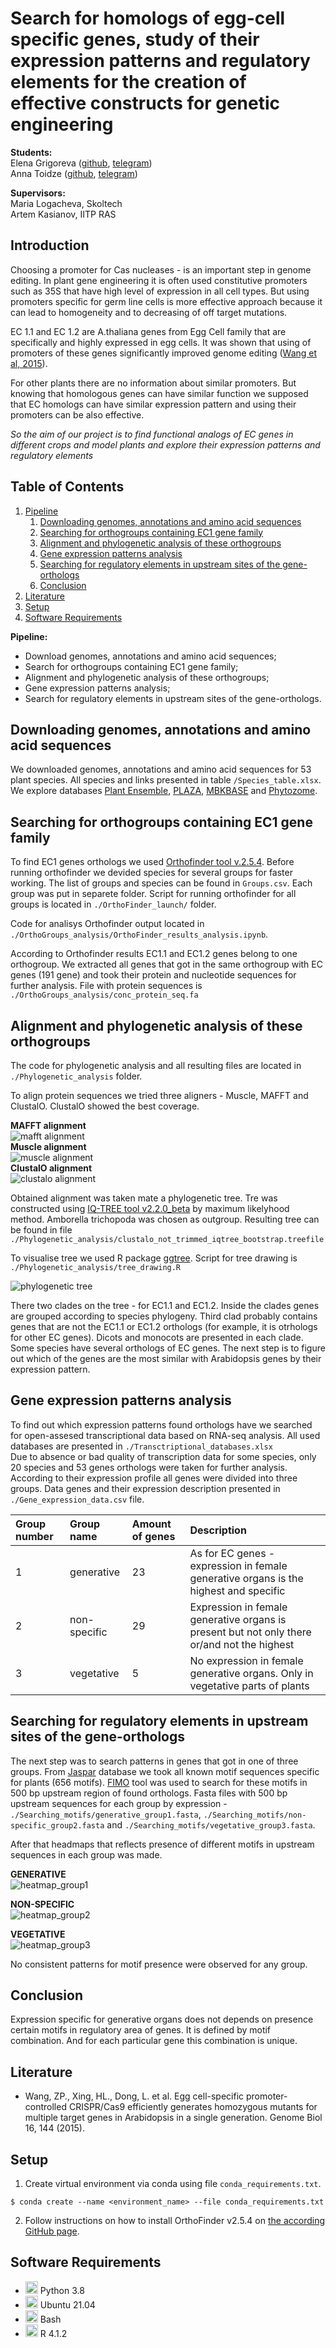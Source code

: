 # Search for homologs of egg-cell specific genes, study of their expression patterns and regulatory elements for the creation of effective constructs for genetic engineering  

**Students:**  
Elena Grigoreva ([github](https://github.com/lengrigo), [telegram](https://t.me/lengrigo))  
Anna Toidze ([github](https://github.com/AnnaToi01), [telegram](https://t.me/anna_toidze))

**Supervisors:**  
Maria Logacheva, Skoltech  
Artem Kasianov, IITP RAS

## Introduction
Choosing a promoter for Cas nucleases - is an important step in genome editing. In plant gene engineering it is often 
used constitutive promoters such as 35S that have high level of expression in all cell types. But using promoters specific 
for germ line cells is more effective approach because it can lead to homogeneity 
and to decreasing of off target mutations.  

EC 1.1 and EC 1.2 are A.thaliana genes from Egg Cell family that are specifically 
and highly expressed in egg cells. It was shown that using of promoters of these 
genes significantly improved genome editing ([Wang et al, 2015](https://genomebiology.biomedcentral.com/articles/10.1186/s13059-015-0715-0)).  

For other plants there are no information about similar promoters. But knowing that homologous genes can have similar 
function we supposed that EC homologs can have similar expression pattern and using their promoters can be also effective.

*So the aim of our project is to find functional analogs of EC genes in different crops and model plants and explore 
their expression patterns and regulatory elements*

## Table of Contents
1. [Pipeline](#Pipeline)
    1. [Downloading genomes, annotations and amino acid sequences](#sources)
    2. [Searching for orthogroups containing EC1 gene family](#ec1_search)
    3. [Alignment and phylogenetic analysis of these orthogroups](#phylogen)
    4. [Gene expression patterns analysis](#expression)
    5. [Searching for regulatory elements in upstream sites of the gene-orthologs](#motifs)
    6. [Conclusion](#conclusion)
2. [Literature](#references)
3. [Setup](#Setup)
4. [Software Requirements](#Software)

<a name="Pipeline"></a>
**Pipeline:**
- Download genomes, annotations and amino acid sequences;
- Search for orthogroups containing EC1 gene family;
- Alignment and phylogenetic analysis of these orthogroups;
- Gene expression patterns analysis;
- Search for regulatory elements in upstream sites of the gene-orthologs.

<a name="sources"></a>
## Downloading genomes, annotations and amino acid sequences  

We downloaded genomes, annotations and amino acid sequences for 53 plant species. All species and links presented in table `/Species_table.xlsx`. 
We explore databases [Plant Ensemble](http://ftp.ensemblgenomes.org/pub/plants/release-52/), 
[PLAZA](https://bioinformatics.psb.ugent.be/plaza/), 
[MBKBASE](http://www.mbkbase.org/) and [Phytozome](https://phytozome-next.jgi.doe.gov/).

<a name="ec1_search"></a>
## Searching for orthogroups containing EC1 gene family

To find EC1 genes orthologs we used [Orthofinder tool v.2.5.4](https://github.com/davidemms/OrthoFinder). 
Before running orthofinder we devided species for several groups for faster working. The list of groups and species can be found in `Groups.csv`. Each group was put in separete folder.
Script for running orthofinder for all groups is located in `./OrthoFinder_launch/` folder.  
  
Code for analisys Orthofinder output located in `./OrthoGroups_analysis/OrthoFinder_results_analysis.ipynb`.

According to Orthofinder results EC1.1 and EC1.2 genes belong to one orthogroup. We extracted all genes that got in the 
same orthogroup with EC genes (191 gene) and took their protein and nucleotide sequences for further analysis.
File with protein sequences is `./OrthoGroups_analysis/conc_protein_seq.fa`

<a name="phylogen"></a>
## Alignment and phylogenetic analysis of these orthogroups

The code for phylogenetic analysis and all resulting files are located in `./Phylogenetic_analysis` folder.  
  
To align protein sequences we tried three aligners - Muscle, MAFFT and ClustalO. ClustalO showed the best coverage.

**MAFFT alignment**  
![mafft alignment](https://github.com/AnnaToi01/EC_genes_BI_Project_2022/blob/annatoi/Phylogenetic_analysis/alig_mafft.png)  
**Muscle alignment**  
![muscle alignment](https://github.com/AnnaToi01/EC_genes_BI_Project_2022/blob/annatoi/Phylogenetic_analysis/alig_muscle.png)  
**ClustalO alignment**  
![clustalo alignment](https://github.com/AnnaToi01/EC_genes_BI_Project_2022/blob/annatoi/Phylogenetic_analysis/alig_clustalo.png)  
  
Obtained alignment was taken mate a phylogenetic tree. Tre was constructed using [IQ-TREE tool v2.2.0_beta](http://www.iqtree.org/) by maximum likelyhood method. Amborella trichopoda was chosen as outgroup.
Resulting tree can be found in file `./Phylogenetic_analysis/clustalo_not_trimmed_iqtree_bootstrap.treefile`
  
To visualise tree we used R package [ggtree](https://guangchuangyu.github.io/software/ggtree/). 
Script for tree drawing is `./Phylogenetic_analysis/tree_drawing.R`

![phylogenetic tree](https://github.com/AnnaToi01/EC_genes_BI_Project_2022/blob/annatoi/Phylogenetic_analysis/tree_circ_branch_length.png)

There two clades on the tree - for EC1.1 and EC1.2. Inside the clades genes are grouped according to species phylogeny. 
Third clad probably contains genes that are not the EC1.1 or EC1.2 orthologs (for example, it is otrhologs for other EC genes). Dicots and monocots are presented in each clade. 
Some species have several orthologs of EC genes. The next step is to figure out which of the genes are the most similar with Arabidopsis genes by their expression pattern.

<a name="motifs"></a>
## Gene expression patterns analysis
To find out which expression patterns found orthologs have we searched for open-assesed transcriptional data based on RNA-seq analysis. All used databases are presented in `./Transctriptional_databases.xlsx`  
Due to absence or bad quality of transcription data for some species, only 20 species and 53 genes orthologs were taken for further analysis.
According to their expression profile all genes were divided into three groups. Data genes and their expression description presented in `./Gene_expression_data.csv` file.

| Group number | Group name   | Amount of genes | Description                                                                                 |
|:-------------|:-------------|:----------------|:--------------------------------------------------------------------------------------------|
| 1            | generative   | 23              | As for EC genes - expression in female generative organs is the highest and specific        |
| 2            | non-specific | 29              | Expression in female generative organs is present but not only there or/and not the highest |
| 3            | vegetative   | 5               | No expression in female generative organs. Only in vegetative parts of plants               |

## Searching for regulatory elements in upstream sites of the gene-orthologs

The next step was to search patterns in genes that got in one of three groups. From [Jaspar](https://jaspar.genereg.net/) database we took all known motif sequences specific for plants (656 motifs). 
[FIMO](https://meme-suite.org/meme/doc/fimo.html) tool was used to  search for these motifs in 500 bp upstream region of found orthologs.
Fasta files with 500 bp upstream sequences for each group by expression - `./Searching_motifs/generative_group1.fasta`, `./Searching_motifs/non-specific_group2.fasta` and `./Searching_motifs/vegetative_group3.fasta`.
  
After that headmaps that reflects presence of different motifs in upstream sequences in each group was made.

**GENERATIVE**  
![heatmap_group1](https://github.com/AnnaToi01/EC_genes_BI_Project_2022/blob/annatoi/Searching_motifs/heatmap_new_group_1.png)  
  
**NON-SPECIFIC**  
![heatmap_group2](https://github.com/AnnaToi01/EC_genes_BI_Project_2022/blob/annatoi/Searching_motifs/heatmap_new_group_2.png)  
  
**VEGETATIVE**  
![heatmap_group3](https://github.com/AnnaToi01/EC_genes_BI_Project_2022/blob/annatoi/Searching_motifs/heatmap_new_group_3.png)

No consistent patterns for motif presence were observed for any group.

<a name="conclusion"></a>
## Conclusion
Expression specific for generative organs does not depends on presence  certain motifs in regulatory area of genes. It is defined by motif combination. And for each particular gene this combination is unique.

<a name="references"></a>
## Literature
- Wang, ZP., Xing, HL., Dong, L. et al. Egg cell-specific promoter-controlled CRISPR/Cas9 efficiently generates homozygous mutants for multiple target genes in Arabidopsis in a single generation. Genome Biol 16, 144 (2015).

<a name="Setup"></a>
## Setup
1. Create virtual environment via conda using file `conda_requirements.txt`.
```
$ conda create --name <environment_name> --file conda_requirements.txt
```
2. Follow instructions on how to install OrthoFinder v2.5.4 on [the according GitHub page](https://github.com/davidemms/OrthoFinder).

<a name="Software"></a>
## Software Requirements

* <img src=https://github.com/simple-icons/simple-icons/blob/develop/icons/python.svg height=20> Python 3.8
* <img src=https://github.com/simple-icons/simple-icons/blob/develop/icons/ubuntu.svg height = 20> Ubuntu 21.04
* <img src=https://github.com/simple-icons/simple-icons/blob/develop/icons/gnubash.svg height=20> Bash
* <img src=https://github.com/simple-icons/simple-icons/blob/develop/icons/r.svg height=20> R 4.1.2
    